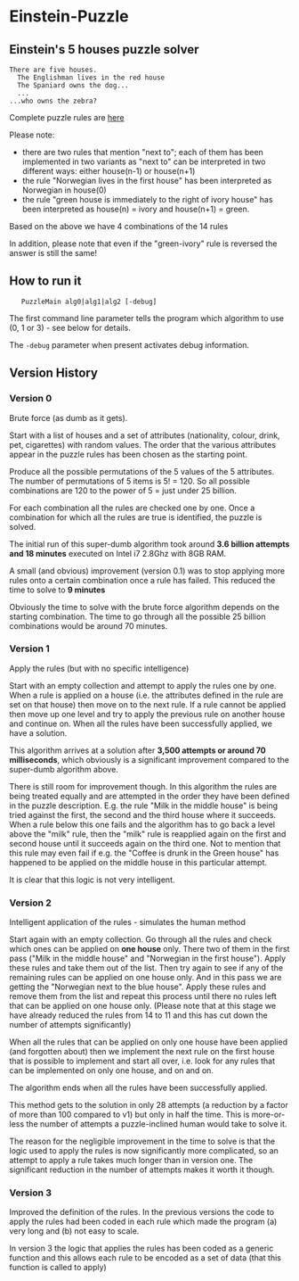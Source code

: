 # Einstein-Puzzle

## Einstein's 5 houses puzzle solver

```
There are five houses. 
  The Englishman lives in the red house 
  The Spaniard owns the dog...
  ...
...who owns the zebra?
```

Complete puzzle rules are [here](PUZZLE.md)

Please note:

- there are two rules that mention "next to"; each of them has been implemented in two variants as "next to" can be interpreted in two different ways: either house(n-1) or house(n+1)
- the rule "Norwegian lives in the first house" has been interpreted as Norwegian in house(0)
- the rule "green house is immediately to the right of ivory house" has been interpreted as house(n) = ivory and house(n+1) = green.

Based on the above we have 4 combinations of the 14 rules

In addition, please note that even if the "green-ivory" rule is reversed the answer is still the same!

## How to run it

```
   PuzzleMain alg0|alg1|alg2 [-debug]
```
The first command line parameter tells the program which algorithm to use (0, 1 or 3) - see below for details.

The `-debug` parameter when present activates debug information.

## Version History

### Version 0

Brute force (as dumb as it gets). 

Start with a list of houses and a set of attributes (nationality, colour, drink, pet, cigarettes) with random values. 
The order that the various attributes appear in the puzzle rules has been chosen as the starting point.

Produce all the possible permutations of the 5 values of the 5 attributes. The number of permutations of 5 items is 5! = 120. 
So all possible combinations are 120 to the power of 5 = just under 25 billion. 

For each combination all the rules are checked one by one. Once a combination for which all the rules are true is identified, the puzzle is solved.

The initial run of this super-dumb algorithm took around **3.6 billion attempts and 18 minutes** executed on Intel i7 2.8Ghz with 8GB RAM.

A small (and obvious) improvement (version 0.1) was to stop applying more rules onto a certain combination once a rule has failed.
This reduced the time to solve to **9 minutes**

Obviously the time to solve with the brute force algorithm depends on the starting combination.
The time to go through all the possible 25 billion combinations would be around 70 minutes.

### Version 1

Apply the rules (but with no specific intelligence)

Start with an empty collection and attempt to apply the rules one by one. 
When a rule is applied on a house (i.e. the attributes defined in the rule are set on that house) then move on to the next rule.
If a rule cannot be applied then move up one level and try to apply the previous rule on another house and continue on.
When all the rules have been successfully applied, we have a solution.

This algorithm arrives at a solution after **3,500 attempts or around 70 milliseconds**, 
which obviously is a significant improvement compared to the super-dumb algorithm above.

There is still room for improvement though. 
In this algorithm the rules are being treated equally and are attempted in the order they have been defined in the puzzle description.
E.g. the rule "Milk in the middle house" is being tried against the first, the second and the third house where it succeeds.
When a rule below this one fails and the algorithm has to go back a level above the "milk" rule, then the "milk" rule is reapplied again on the first and second house until it succeeds again on the third one.
Not to mention that this rule may even fail if e.g. the "Coffee is drunk in the Green house"
has happened to be applied on the middle house in this particular attempt.

It is clear that this logic is not very intelligent.

### Version 2

Intelligent application of the rules - simulates the human method

Start again with an empty collection.
Go through all the rules and check which ones can be applied on **one house** only. 
There two of them in the first pass ("Milk in the middle house" and "Norwegian in the first house").
Apply these rules and take them out of the list.
Then try again to see if any of the remaining rules can be applied on one house only.
And in this pass we are getting the "Norwegian next to the blue house".
Apply these rules and remove them from the list and repeat this process until there no rules left that can be applied on one house only.
(Please note that at this stage we have already reduced the rules from 14 to 11 and this has cut down the number of attempts significantly)

When all the rules that can be applied on only one house have been applied (and forgotten about)
then we implement the next rule on the first house that is possible to implement and start all over, i.e. look for any rules that can be implemented on only one house, and on and on.

The algorithm ends when all the rules have been successfully applied.

This method gets to the solution in only 28 attempts (a reduction by a factor of more than 100 compared to v1)
but only in half the time. This is more-or-less the number of attempts a puzzle-inclined human would take to solve it.

The reason for the negligible improvement in the time to solve is that the logic used to apply the rules is now significantly more complicated,
so an attempt to apply a rule takes much longer than in version one. The significant reduction in the number of attempts makes it worth it though.

### Version 3

Improved the definition of the rules. In the previous versions the code to apply the rules had been coded in each rule 
which made the program (a) very long and (b) not easy to scale.

In version 3 the logic that applies the rules has been coded as a generic function and this allows each rule to be 
encoded as a set of data (that this function is called to apply)